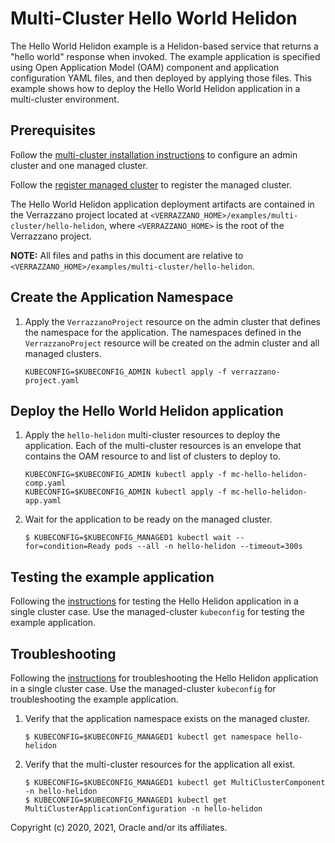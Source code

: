 # Multi-Cluster Hello World Helidon

The Hello World Helidon example is a Helidon-based service that returns a "hello world" response when invoked. The example application is specified using Open Application Model (OAM) component and application configuration YAML files, and then deployed by applying those files.  This example shows how to deploy the Hello World Helidon application in a multi-cluster environment.

## Prerequisites

Follow the [multi-cluster installation instructions](../README.md/#multi-cluster-installation) to configure an admin cluster and one managed cluster.

Follow the [register managed cluster](../README.md/#register-managed-cluster) to register the managed cluster.

The Hello World Helidon application deployment artifacts are contained in the Verrazzano project located at
`<VERRAZZANO_HOME>/examples/multi-cluster/hello-helidon`, where `<VERRAZZANO_HOME>` is the root of the Verrazzano project.

**NOTE:** All files and paths in this document are relative to
`<VERRAZZANO_HOME>/examples/multi-cluster/hello-helidon`.

## Create the Application Namespace

1. Apply the `VerrazzanoProject` resource on the admin cluster that defines the namespace for the application.  The namespaces defined in the `VerrazzanoProject` resource will be created on the admin cluster and all managed clusters.
   ```
   KUBECONFIG=$KUBECONFIG_ADMIN kubectl apply -f verrazzano-project.yaml
   ```

## Deploy the Hello World Helidon application

1. Apply the `hello-helidon` multi-cluster resources to deploy the application.  Each of the multi-cluster resources is an envelope that contains the OAM resource to and list of clusters to deploy to.
   ```
   KUBECONFIG=$KUBECONFIG_ADMIN kubectl apply -f mc-hello-helidon-comp.yaml
   KUBECONFIG=$KUBECONFIG_ADMIN kubectl apply -f mc-hello-helidon-app.yaml
   ```

1. Wait for the application to be ready on the managed cluster.
   ```
   $ KUBECONFIG=$KUBECONFIG_MANAGED1 kubectl wait --for=condition=Ready pods --all -n hello-helidon --timeout=300s
   ```

## Testing the example application

Following the [instructions](../../hello-helidon/README.md/#testing-the-example-application) for testing the Hello Helidon application in a single cluster case. Use the managed-cluster `kubeconfig` for testing the example application.

## Troubleshooting

Following the [instructions](../../hello-helidon/README.md/#troubleshooting) for troubleshooting the Hello Helidon application in a single cluster case. Use the managed-cluster `kubeconfig` for troubleshooting the example application.

1. Verify that the application namespace exists on the managed cluster.
   ```
   $ KUBECONFIG=$KUBECONFIG_MANAGED1 kubectl get namespace hello-helidon
   ```

1. Verify that the multi-cluster resources for the application all exist.
   ```
   $ KUBECONFIG=$KUBECONFIG_MANAGED1 kubectl get MultiClusterComponent -n hello-helidon
   $ KUBECONFIG=$KUBECONFIG_MANAGED1 kubectl get MultiClusterApplicationConfiguration -n hello-helidon
   ```

Copyright (c) 2020, 2021, Oracle and/or its affiliates.
